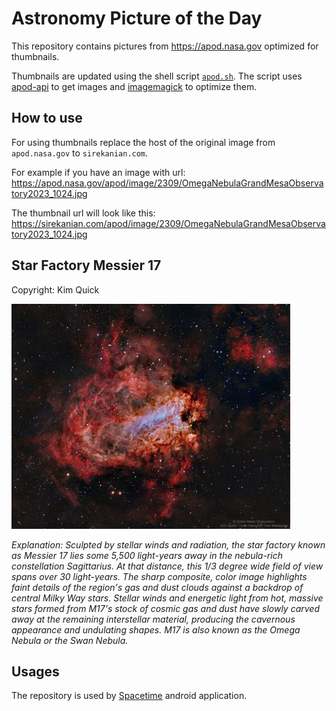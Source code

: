 # Astronomy Picture of the Day

This repository contains pictures from https://apod.nasa.gov optimized for thumbnails.

Thumbnails are updated using the shell script [`apod.sh`](apod.sh). The script
uses [apod-api](https://github.com/nasa/apod-api) to get images and [imagemagick](https://imagemagick.org) to
optimize them.

## How to use

For using thumbnails replace the host of the original image from `apod.nasa.gov` to `sirekanian.com`.

For example if you have an image with url:<br>
https://apod.nasa.gov/apod/image/2309/OmegaNebulaGrandMesaObservatory2023_1024.jpg

The thumbnail url will look like this:<br>
https://sirekanian.com/apod/image/2309/OmegaNebulaGrandMesaObservatory2023_1024.jpg

## Star Factory Messier 17

Copyright: Kim Quick

[![the picture of the day][1]][2]

_Explanation: Sculpted by stellar winds and radiation, the star factory known as Messier 17 lies some 5,500 light-years away in the nebula-rich constellation Sagittarius. At that distance, this 1/3 degree wide field of view spans over 30 light-years. The sharp composite, color image highlights faint details of the region's gas and dust clouds against a backdrop of central Milky Way stars. Stellar winds and energetic light from hot, massive stars formed from M17's stock of cosmic gas and dust have slowly carved away at the remaining interstellar material, producing the cavernous appearance and undulating shapes. M17 is also known as the Omega Nebula or the Swan Nebula._

## Usages

The repository is used by [Spacetime][3] android application.

[1]: image/2309/OmegaNebulaGrandMesaObservatory2023_1024.jpg

[2]: https://apod.nasa.gov/apod/image/2309/OmegaNebulaGrandMesaObservatory2023_1024.jpg

[3]: https://github.com/sirekanian/spacetime
